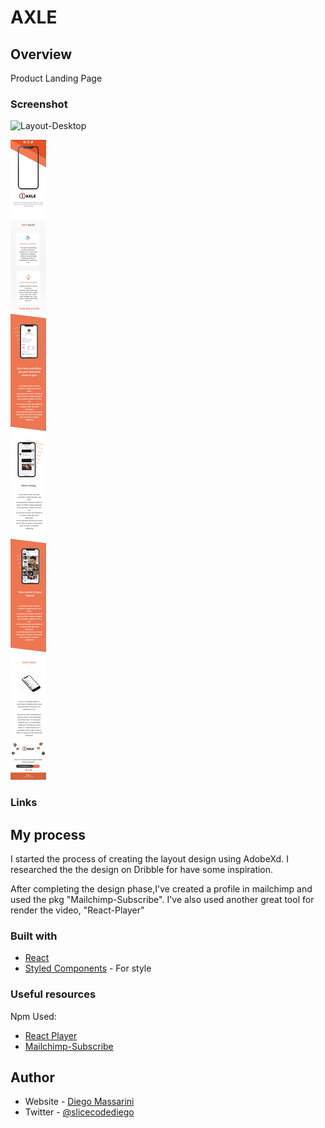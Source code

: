 # AXLE

## Overview
Product Landing Page

### Screenshot

![Layout-Desktop](src/img/Layout-Desktop.png)

![Layout-Mobile](src/img/Layout-Mobile.png)

### Links


## My process

I started the process of creating the layout design using AdobeXd.
I researched the the design on Dribble for have some inspiration.

After completing the design phase,I've created a profile in mailchimp and used the pkg "Mailchimp-Subscribe".
I've also used another great tool for render the video, "React-Player"


### Built with

- [React](https://reactjs.org/) 
- [Styled Components](https://styled-components.com/) - For style

### Useful resources

Npm Used:

- [React Player](hhttps://www.npmjs.com/package/react-player)
- [Mailchimp-Subscribe](https://www.npmjs.com/package/react-mailchimp-subscribe)


## Author

- Website - [Diego Massarini](https://diego-slicecode.dev/)
- Twitter - [@slicecodediego](https://twitter.com/slicecodediego)